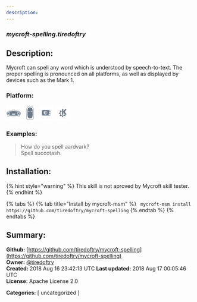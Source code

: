 ```yaml
---
description: 
---
```


### _mycroft-spelling.tiredoftry_  
## Description:  
Mycroft can spell any word which is understood by speech-to-text.  The proper spelling is pronounced on all platforms, as well as displayed by devices such as the Mark 1.  
  
  
### Platform:  
 ![Mark I](../.gitbook/assets/mark-1-icon.png)  ![Mark II](../.gitbook/assets/mark-2-icon.png)  ![Picroft](../.gitbook/assets/picroft-icon.png)  ![plasmoid](../.gitbook/assets/kde.png)   
### Examples:  
> How do you spell aardvark?  
> Spell succotash.  
  
## Installation:  
{% hint style="warning" %}
This skill is not aproved by Mycroft skill tester.
{% endhint %}
    
{% tabs %}
{% tab title="Install by mycroft-msm" %}
``` mycroft-msm install https://github.com/tiredoftry/mycroft-spelling```
{% endtab %}
  {% endtabs %}
    
## Summary:  
**Github:** [https://github.com/tiredoftry/mycroft-spelling](https://github.com/tiredoftry/mycroft-spelling)  
**Owner:** [@tiredoftry](https://github.com/tiredoftry)  
**Created:** 2018 Aug 16 23:42:13 UTC  **Last updated:** 2018 Aug 17 00:05:46 UTC  
**License:** Apache License 2.0  
  
**Categories:** [ uncategorized ]   
